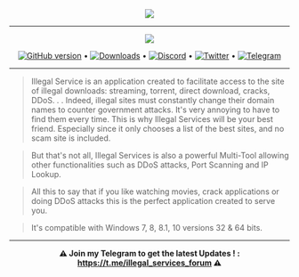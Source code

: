 <div align="center">
<img src="https://i.imgur.com/9iGo7wM.png">
<hr>
  
<img src="https://i.imgur.com/0Qu3mcj.png">
  
[![GitHub version](https://img.shields.io/github/v/release/Illegal-Services/Illegal_Services.svg)](https://github.com/Illegal-Services/Illegal_Services/releases/tag/Latest)
&#8226;
[![Downloads](https://img.shields.io/github/downloads/Illegal-Services/Illegal_Services/total?label=Downloads&cacheSeconds=3600)](https://github.com/Illegal-Services/Illegal_Services/releases/tag/Latest)
&#8226;
[![Discord](https://img.shields.io/discord/728958932210679869?label=Discord&cacheSeconds=3600)](https://discord.gg/eCMBHUB)
&#8226;
[![Twitter](https://img.shields.io/twitter/follow/illegalservices?cacheSeconds=3600)](https://twitter.com/illegalservices)
&#8226;
[![Telegram](https://img.shields.io/badge/Support_Chat-Telegram-blue.svg)](https://t.me/illegal_services_forum)

</div><hr>

>  Illegal Service is an application created to facilitate access to the site of illegal downloads: streaming, torrent, direct download, cracks, DDoS. . .
Indeed, illegal sites must constantly change their domain names to counter government attacks. It's very annoying to have to find them every time.
This is why Illegal Services will be your best friend. Especially since it only chooses a list of the best sites, and no scam site is included.

>  But that's not all, Illegal Services is also a powerful Multi-Tool allowing other functionalities such as DDoS attacks, Port Scanning and IP Lookup.

>  All this to say that if you like watching movies, crack applications or doing DDoS attacks this is the perfect application created to serve you.

>  It's compatible with Windows 7, 8, 8.1, 10 versions 32 & 64 bits.

<hr><div align="center">
  
**⚠️ Join my Telegram to get the latest Updates ! : https://t.me/illegal_services_forum ⚠️**

</div>
